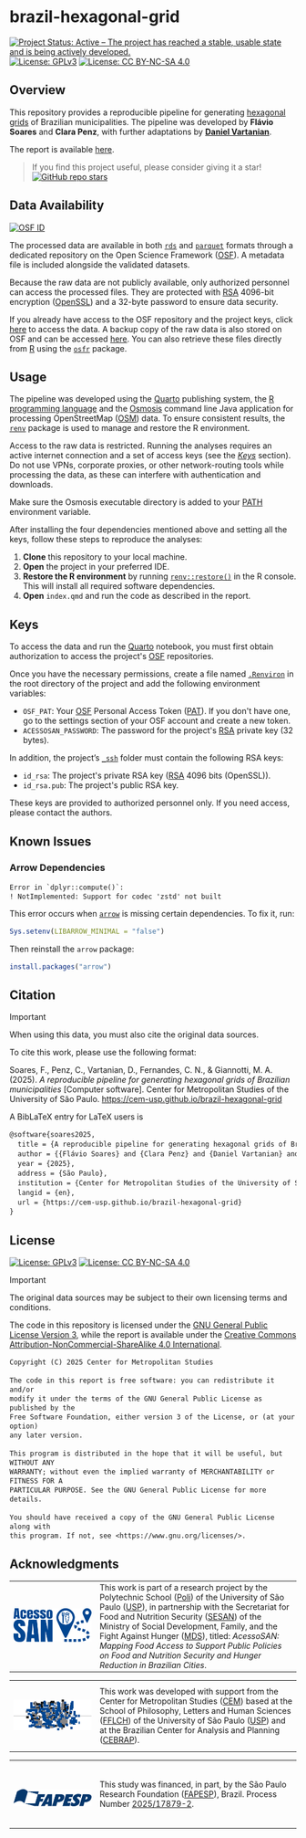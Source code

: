 # brazil-hexagonal-grid

<!-- badges: start -->
[![Project Status: Active – The project has reached a stable, usable state and is being actively developed.](https://www.repostatus.org/badges/latest/active.svg)](https://www.repostatus.org/#active)
[![License: GPLv3](https://img.shields.io/badge/license-GPLv3-bd0000.svg)](https://www.gnu.org/licenses/gpl-3.0)
[![License: CC BY-NC-SA 4.0](https://img.shields.io/badge/license-CC_BY--NC--SA_4.0-lightgrey.svg)](https://creativecommons.org/licenses/by-nc-sa/4.0/)
<!-- badges: end -->

## Overview

This repository provides a reproducible pipeline for generating [hexagonal grids](https://en.wikipedia.org/wiki/Grid_(spatial_index)) of Brazilian municipalities. The pipeline was developed by **Flávio Soares** and **Clara Penz**, with further adaptations by [**Daniel Vartanian**](https://github.com/danielvartan).

The report is available [here](https://cem-usp.github.io/brazil-hexagonal-grid/).

> If you find this project useful, please consider giving it a star! [![GitHub repo stars](https://img.shields.io/github/stars/cem-usp/logo-pattern)](https://github.com/cem-usp/brazil-hexagonal-grid/)

## Data Availability

[![OSF ID](https://img.shields.io/badge/OSF%20ID-00000-1284C5.svg)](https://osf.io)

The processed data are available in both [`rds`](https://rdrr.io/r/base/readRDS.html) and [`parquet`](https://en.wikipedia.org/wiki/Apache_Parquet) formats through a dedicated repository on the Open Science Framework ([OSF](https://osf.io/)). A metadata file is included alongside the validated datasets.

Because the raw data are not publicly available, only authorized personnel can access the processed files. They are protected with [RSA](https://en.wikipedia.org/wiki/RSA_cryptosystem) 4096-bit encryption ([OpenSSL](https://www.openssl.org/)) and a 32-byte password to ensure data security.

If you already have access to the OSF repository and the project keys, click [here](https://osf.io/) to access the data. A backup copy of the raw data is also stored on OSF and can be accessed [here](https://osf.io/zuy4s/). You can also retrieve these files directly from [R](https://www.r-project.org/) using the [`osfr`](https://docs.ropensci.org/osfr/) package.

## Usage

The pipeline was developed using the [Quarto](https://quarto.org/) publishing system, the [R programming language](https://www.r-project.org/) and the [Osmosis](https://wiki.openstreetmap.org/wiki/Osmosis) command line Java application for processing OpenStreetMap ([OSM](https://www.openstreetmap.org/)) data. To ensure consistent results, the [`renv`](https://rstudio.github.io/renv/) package is used to manage and restore the R environment.

Access to the raw data is restricted. Running the analyses requires an active internet connection and a set of access keys (see the [*Keys*](#keys) section). Do not use VPNs, corporate proxies, or other network-routing tools while processing the data, as these can interfere with authentication and downloads.

Make sure the Osmosis executable directory is added to your [PATH](https://en.wikipedia.org/wiki/PATH_(variable)) environment variable.

After installing the four dependencies mentioned above and setting all the keys, follow these steps to reproduce the analyses:

1. **Clone** this repository to your local machine.
2. **Open** the project in your preferred IDE.
3. **Restore the R environment** by running [`renv::restore()`](https://rstudio.github.io/renv/reference/restore.html) in the R console. This will install all required software dependencies.
4. **Open** `index.qmd` and run the code as described in the report.

## Keys

To access the data and run the [Quarto](https://quarto.org/) notebook, you must first obtain authorization to access the project's [OSF](https://osf.io) repositories.

Once you have the necessary permissions, create a file named [`.Renviron`](https://bookdown.org/csgillespie/efficientR/set-up.html#:~:text=2.4.6%20The%20.Renviron%20file) in the root directory of the project and add the following environment variables:

- `OSF_PAT`: Your [OSF](https://osf.io/) Personal Access Token ([PAT](https://en.wikipedia.org/wiki/Personal_access_token)). If you don't have one, go to the settings section of your OSF account and create a new token.
- `ACESSOSAN_PASSWORD`: The password for the project's [RSA](https://en.wikipedia.org/wiki/RSA_cryptosystem) private key (32 bytes).

In addition, the project’s [`_ssh`](_ssh) folder must contain the following RSA keys:

- `id_rsa`: The project's private RSA key ([RSA](https://en.wikipedia.org/wiki/RSA_cryptosystem) 4096 bits (OpenSSL)).
- `id_rsa.pub`: The project's public RSA key.

These keys are provided to authorized personnel only. If you need access, please contact the authors.

## Known Issues

### Arrow Dependencies

```
Error in `dplyr::compute()`:
! NotImplemented: Support for codec 'zstd' not built
```

This error occurs when [`arrow`](https://arrow.apache.org/docs/r/index.html) is missing certain dependencies. To fix it, run:

```r
Sys.setenv(LIBARROW_MINIMAL = "false")
```

Then reinstall the `arrow` package:

```r
install.packages("arrow")
```

## Citation

> [!IMPORTANT]
> When using this data, you must also cite the original data sources.

To cite this work, please use the following format:

Soares, F., Penz, C., Vartanian, D., Fernandes, C. N., & Giannotti, M. A. (2025). *A reproducible pipeline for generating hexagonal grids of Brazilian municipalities* \[Computer software\]. Center for Metropolitan Studies of the University of São Paulo. <https://cem-usp.github.io/brazil-hexagonal-grid>

A BibLaTeX entry for LaTeX users is

```latex
@software{soares2025,
  title = {A reproducible pipeline for generating hexagonal grids of Brazilian municipalities},
  author = {{Flávio Soares} and {Clara Penz} and {Daniel Vartanian} and {Camila Nastari Fernandes} and {Mariana Abrantes Giannotti}},
  year = {2025},
  address = {São Paulo},
  institution = {Center for Metropolitan Studies of the University of São Paulo},
  langid = {en},
  url = {https://cem-usp.github.io/brazil-hexagonal-grid}
}
```

## License

[![License: GPLv3](https://img.shields.io/badge/license-GPLv3-bd0000.svg)](https://www.gnu.org/licenses/gpl-3.0)
[![License: CC BY-NC-SA 4.0](https://img.shields.io/badge/license-CC_BY--NC--SA_4.0-lightgrey.svg)](https://creativecommons.org/licenses/by-nc-sa/4.0/)

> [!IMPORTANT]
> The original data sources may be subject to their own licensing terms and conditions.

The code in this repository is licensed under the [GNU General Public License Version 3](https://www.gnu.org/licenses/gpl-3.0), while the report is available under the [Creative Commons Attribution-NonCommercial-ShareAlike 4.0 International](https://creativecommons.org/licenses/by-nc-sa/4.0/).

``` text
Copyright (C) 2025 Center for Metropolitan Studies

The code in this report is free software: you can redistribute it and/or
modify it under the terms of the GNU General Public License as published by the
Free Software Foundation, either version 3 of the License, or (at your option)
any later version.

This program is distributed in the hope that it will be useful, but WITHOUT ANY
WARRANTY; without even the implied warranty of MERCHANTABILITY or FITNESS FOR A
PARTICULAR PURPOSE. See the GNU General Public License for more details.

You should have received a copy of the GNU General Public License along with
this program. If not, see <https://www.gnu.org/licenses/>.
```

## Acknowledgments

<table>
  <tr>
    <td width="30%">
      <br>
      <p align="center">
        <a href="https://doi.org/10.17605/OSF.IO/ZE6WT"><img src="images/acessosan-logo.svg" width="140em"/></a>
      </p>
      <br>
    </td>
    <td width="70%">
      This work is part of a research project by the Polytechnic School (<a href="https://www.poli.usp.br/">Poli</a>) of the University of São Paulo (<a href="https://usp.br/">USP</a>), in partnership with the Secretariat for Food and Nutrition Security (<a href="https://www.gov.br/mds/pt-br/orgaos/SESAN">SESAN</a>) of the Ministry of Social Development, Family, and the Fight Against Hunger (<a href="https://www.gov.br/mds/">MDS</a>), titled: <em>AcessoSAN: Mapping Food Access to Support Public Policies on Food and Nutrition Security and Hunger Reduction in Brazilian Cities</em>.
    </td>
  </tr>
</table>

<table>
  <tr>
    <td width="30%">
      <br>
      <p align="center">
        <a href="https://centrodametropole.fflch.usp.br"><img src="images/cem-icon.svg" width="190em"/></a>
      </p>
      <br>
    </td>
    <td width="70%">
      This work was developed with support from the Center for Metropolitan Studies (<a href="https://centrodametropole.fflch.usp.br">CEM</a>) based at the School of Philosophy, Letters and Human Sciences (<a href="https://www.fflch.usp.br/">FFLCH</a>) of the University of São Paulo (<a href="https://usp.br">USP</a>) and at the Brazilian Center for Analysis and Planning (<a href="https://cebrap.org.br/">CEBRAP</a>).
    </td>
  </tr>
</table>

<table>
  <tr>
    <td width="30%">
      <br>
      <p align="center">
        <br> <a href="https://fapesp.br/"><img src="images/fapesp-logo.svg" width="160em"/></a>
      </p>
      <br>
    </td>
    <td width="70%">
      This study was financed, in part, by the São Paulo Research Foundation (<a href="https://fapesp.br/">FAPESP</a>), Brazil. Process Number <a href="https://bv.fapesp.br/en/bolsas/231507/geospatial-data-science-applied-to-food-policies/">2025/17879-2</a>.
    </td>
  </tr>
</table>
